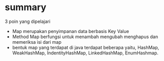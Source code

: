 # summary

3 poin yang dipelajari


- Map merupakan penyimpanan data berbasis Key Value
- Method Map berfungsi untuk menambah mengubah menghapus dan memeriksa isi dari map
- bentuk map yang terdapat di java terdapat beberapa yaitu, HashMap, WeakHashMap, IndentityHashMap, LinkedHashMap, EnumHashmap.